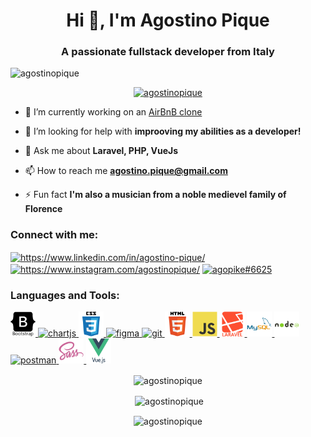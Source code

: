 
<!---
- 👋 Hi, I’m @agostinopique
- 👀 I’m interested in code, logic and music!
- 🌱 I’m a Jr. Full Stack Developer
- 💞️ I’m looking to collaborate on any kind of project that can help me to increase my skills as a developer.
- 📫 How to reach me through githuib or linkedIn @Agostino pique

agopike/agopike is a ✨ special ✨ repository because its `README.md` (this file) appears on your GitHub profile.
You can click the Preview link to take a look at your changes.
--->


<h1 align="center">Hi 👋, I'm Agostino Pique</h1>
<h3 align="center">A passionate fullstack developer from Italy</h3>

<p align="left"> <img src="https://komarev.com/ghpvc/?username=agostinopique&label=Profile%20views&color=0e75b6&style=flat" alt="agostinopique" /> </p>

<p align="center"> <a href="https://github.com/ryo-ma/github-profile-trophy"><img src="https://github-profile-trophy.vercel.app/?username=agostinopique" alt="agostinopique" /></a> </p>

- 🔭 I’m currently working on an [AirBnB clone](https://github.com/stefanocravotta/team-5-final-project-bnb)

- 🤝 I’m looking for help with **improoving my abilities as a developer!**

- 💬 Ask me about **Laravel, PHP, VueJs**

- 📫 How to reach me **agostino.pique@gmail.com**

- ⚡ Fun fact **I'm also a musician from a noble medievel family of Florence**

<h3 align="left">Connect with me:</h3>
<p align="left">
<a href="https://linkedin.com/in/https://www.linkedin.com/in/agostino-pique/" target="blank"><img align="center" src="https://raw.githubusercontent.com/rahuldkjain/github-profile-readme-generator/master/src/images/icons/Social/linked-in-alt.svg" alt="https://www.linkedin.com/in/agostino-pique/" height="30" width="40" /></a>
<a href="https://instagram.com/https://www.instagram.com/agostinopique/" target="blank"><img align="center" src="https://raw.githubusercontent.com/rahuldkjain/github-profile-readme-generator/master/src/images/icons/Social/instagram.svg" alt="https://www.instagram.com/agostinopique/" height="30" width="40" /></a>
<a href="https://discord.gg/agopike#6625" target="blank"><img align="center" src="https://raw.githubusercontent.com/rahuldkjain/github-profile-readme-generator/master/src/images/icons/Social/discord.svg" alt="agopike#6625" height="30" width="40" /></a>
</p>

<h3 align="left">Languages and Tools:</h3>
<p align="left"> <a href="https://getbootstrap.com" target="_blank" rel="noreferrer"> <img src="https://raw.githubusercontent.com/devicons/devicon/master/icons/bootstrap/bootstrap-plain-wordmark.svg" alt="bootstrap" width="40" height="40"/> </a> <a href="https://www.chartjs.org" target="_blank" rel="noreferrer"> <img src="https://www.chartjs.org/media/logo-title.svg" alt="chartjs" width="40" height="40"/> </a> <a href="https://www.w3schools.com/css/" target="_blank" rel="noreferrer"> <img src="https://raw.githubusercontent.com/devicons/devicon/master/icons/css3/css3-original-wordmark.svg" alt="css3" width="40" height="40"/> </a> <a href="https://www.figma.com/" target="_blank" rel="noreferrer"> <img src="https://www.vectorlogo.zone/logos/figma/figma-icon.svg" alt="figma" width="40" height="40"/> </a> <a href="https://git-scm.com/" target="_blank" rel="noreferrer"> <img src="https://www.vectorlogo.zone/logos/git-scm/git-scm-icon.svg" alt="git" width="40" height="40"/> </a> <a href="https://www.w3.org/html/" target="_blank" rel="noreferrer"> <img src="https://raw.githubusercontent.com/devicons/devicon/master/icons/html5/html5-original-wordmark.svg" alt="html5" width="40" height="40"/> </a> <a href="https://developer.mozilla.org/en-US/docs/Web/JavaScript" target="_blank" rel="noreferrer"> <img src="https://raw.githubusercontent.com/devicons/devicon/master/icons/javascript/javascript-original.svg" alt="javascript" width="40" height="40"/> </a> <a href="https://laravel.com/" target="_blank" rel="noreferrer"> <img src="https://raw.githubusercontent.com/devicons/devicon/master/icons/laravel/laravel-plain-wordmark.svg" alt="laravel" width="40" height="40"/> </a> <a href="https://www.mysql.com/" target="_blank" rel="noreferrer"> <img src="https://raw.githubusercontent.com/devicons/devicon/master/icons/mysql/mysql-original-wordmark.svg" alt="mysql" width="40" height="40"/> </a> <a href="https://nodejs.org" target="_blank" rel="noreferrer"> <img src="https://raw.githubusercontent.com/devicons/devicon/master/icons/nodejs/nodejs-original-wordmark.svg" alt="nodejs" width="40" height="40"/> </a> <a href="https://postman.com" target="_blank" rel="noreferrer"> <img src="https://www.vectorlogo.zone/logos/getpostman/getpostman-icon.svg" alt="postman" width="40" height="40"/> </a> <a href="https://sass-lang.com" target="_blank" rel="noreferrer"> <img src="https://raw.githubusercontent.com/devicons/devicon/master/icons/sass/sass-original.svg" alt="sass" width="40" height="40"/> </a> <a href="https://vuejs.org/" target="_blank" rel="noreferrer"> <img src="https://raw.githubusercontent.com/devicons/devicon/master/icons/vuejs/vuejs-original-wordmark.svg" alt="vuejs" width="40" height="40"/> </a> </p>

<p align="center"><img align="center" src="https://github-readme-stats.vercel.app/api/top-langs?username=agostinopique&show_icons=true&locale=en&layout=compact" alt="agostinopique" /></p>

<p align="center">&nbsp;<img align="center" src="https://github-readme-stats.vercel.app/api?username=agostinopique&show_icons=true&locale=en" alt="agostinopique" /></p>

<p align="center"><img align="center" src="https://github-readme-streak-stats.herokuapp.com/?user=agostinopique&" alt="agostinopique" /></p>


